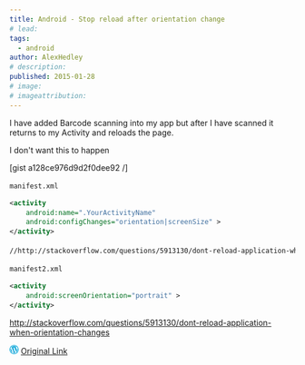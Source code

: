 ```yaml
---
title: Android - Stop reload after orientation change
# lead:
tags:
  - android
author: AlexHedley
# description:
published: 2015-01-28
# image:
# imageattribution:
---
```


I have added Barcode scanning into my app but after I have scanned it returns to my Activity and reloads the page.

I don't want this to happen

\[gist a128ce976d9d2f0dee92 /\]

<?# Gist a128ce976d9d2f0dee92 /?>

`manifest.xml`

```xml
<activity
    android:name=".YourActivityName"
    android:configChanges="orientation|screenSize" >
</activity>

//http://stackoverflow.com/questions/5913130/dont-reload-application-when-orientation-changes
```

`manifest2.xml`

```xml
<activity
    android:screenOrientation="portrait" >
</activity>
```

http://stackoverflow.com/questions/5913130/dont-reload-application-when-orientation-changes

![Wordpress](../images/wordpress.png "Wordpress") [Original Link](https://alexhedley.wordpress.com/2015/01/28/android-reload-after-orientation-change/)
